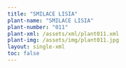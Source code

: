 ```yaml
---
title: "SMILACE LISIA"
plant-name: "SMILACE LISIA"
plant-number: "011"
plant-xml: /assets/xml/plant011.xml
plant-img: /assets/img/plant011.jpg
layout: single-xml
toc: false
---
```

